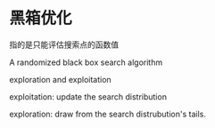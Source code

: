 # 黑箱优化



指的是只能评估搜索点的函数值

A randomized black box search algorithm



exploration and exploitation



exploitation: update the search distribution

exploration: draw from the search distrubution's tails.